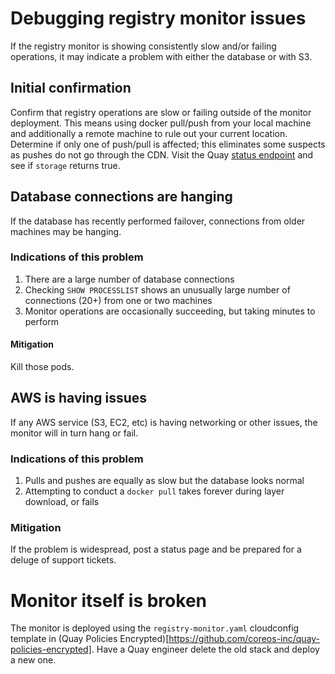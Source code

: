 # Debugging registry monitor issues

If the registry monitor is showing consistently slow and/or failing operations, it may indicate a problem with either the database or with S3.

## Initial confirmation

Confirm that registry operations are slow or failing outside of the monitor deployment.
This means using docker pull/push from your local machine and additionally a remote machine to rule out your current location.
Determine if only one of push/pull is affected; this eliminates some suspects as pushes do not go through the CDN.
Visit the Quay [status endpoint] and see if `storage` returns true.

[status endpoint]: https://quay.io/status

## Database connections are hanging

If the database has recently performed failover, connections from older machines may be hanging.

### Indications of this problem

1. There are a large number of database connections
1. Checking `SHOW PROCESSLIST` shows an unusually large number of connections (20+) from one or two machines
1. Monitor operations are occasionally succeeding, but taking minutes to perform

#### Mitigation

Kill those pods.

## AWS is having issues

If any AWS service (S3, EC2, etc) is having networking or other issues, the monitor will in turn hang or fail.

### Indications of this problem

1. Pulls and pushes are equally as slow but the database looks normal
1. Attempting to conduct a `docker pull` takes forever during layer download, or fails

### Mitigation

If the problem is widespread, post a status page and be prepared for a deluge of support tickets.

# Monitor itself is broken

The monitor is deployed using the `registry-monitor.yaml` cloudconfig template in (Quay Policies Encrypted)[https://github.com/coreos-inc/quay-policies-encrypted]. Have a Quay engineer delete the old stack and deploy a new one.
